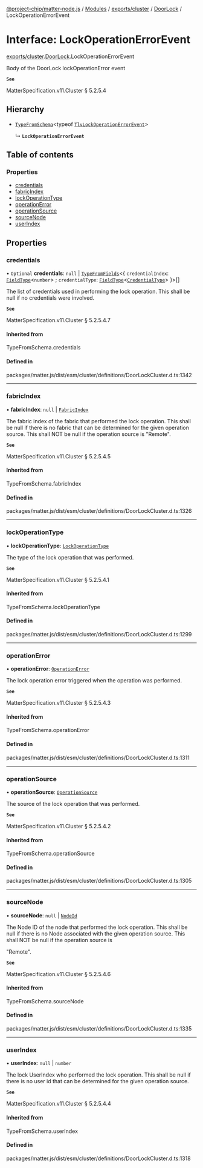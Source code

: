 [@project-chip/matter-node.js](../README.md) / [Modules](../modules.md) / [exports/cluster](../modules/exports_cluster.md) / [DoorLock](../modules/exports_cluster.DoorLock.md) / LockOperationErrorEvent

# Interface: LockOperationErrorEvent

[exports/cluster](../modules/exports_cluster.md).[DoorLock](../modules/exports_cluster.DoorLock.md).LockOperationErrorEvent

Body of the DoorLock lockOperationError event

**`See`**

MatterSpecification.v11.Cluster § 5.2.5.4

## Hierarchy

- [`TypeFromSchema`](../modules/exports_tlv.md#typefromschema)\<typeof [`TlvLockOperationErrorEvent`](../modules/exports_cluster.DoorLock.md#tlvlockoperationerrorevent)\>

  ↳ **`LockOperationErrorEvent`**

## Table of contents

### Properties

- [credentials](exports_cluster.DoorLock.LockOperationErrorEvent.md#credentials)
- [fabricIndex](exports_cluster.DoorLock.LockOperationErrorEvent.md#fabricindex)
- [lockOperationType](exports_cluster.DoorLock.LockOperationErrorEvent.md#lockoperationtype)
- [operationError](exports_cluster.DoorLock.LockOperationErrorEvent.md#operationerror)
- [operationSource](exports_cluster.DoorLock.LockOperationErrorEvent.md#operationsource)
- [sourceNode](exports_cluster.DoorLock.LockOperationErrorEvent.md#sourcenode)
- [userIndex](exports_cluster.DoorLock.LockOperationErrorEvent.md#userindex)

## Properties

### credentials

• `Optional` **credentials**: ``null`` \| [`TypeFromFields`](../modules/exports_tlv.md#typefromfields)\<\{ `credentialIndex`: [`FieldType`](exports_tlv.FieldType.md)\<`number`\> ; `credentialType`: [`FieldType`](exports_tlv.FieldType.md)\<[`CredentialType`](../enums/exports_cluster.DoorLock.CredentialType.md)\>  }\>[]

The list of credentials used in performing the lock operation. This shall be null if no credentials were
involved.

**`See`**

MatterSpecification.v11.Cluster § 5.2.5.4.7

#### Inherited from

TypeFromSchema.credentials

#### Defined in

packages/matter.js/dist/esm/cluster/definitions/DoorLockCluster.d.ts:1342

___

### fabricIndex

• **fabricIndex**: ``null`` \| [`FabricIndex`](../modules/exports_datatype.md#fabricindex)

The fabric index of the fabric that performed the lock operation. This shall be null if there is no fabric
that can be determined for the given operation source. This shall NOT be null if the operation source is
"Remote".

**`See`**

MatterSpecification.v11.Cluster § 5.2.5.4.5

#### Inherited from

TypeFromSchema.fabricIndex

#### Defined in

packages/matter.js/dist/esm/cluster/definitions/DoorLockCluster.d.ts:1326

___

### lockOperationType

• **lockOperationType**: [`LockOperationType`](../enums/exports_cluster.DoorLock.LockOperationType.md)

The type of the lock operation that was performed.

**`See`**

MatterSpecification.v11.Cluster § 5.2.5.4.1

#### Inherited from

TypeFromSchema.lockOperationType

#### Defined in

packages/matter.js/dist/esm/cluster/definitions/DoorLockCluster.d.ts:1299

___

### operationError

• **operationError**: [`OperationError`](../enums/exports_cluster.DoorLock.OperationError.md)

The lock operation error triggered when the operation was performed.

**`See`**

MatterSpecification.v11.Cluster § 5.2.5.4.3

#### Inherited from

TypeFromSchema.operationError

#### Defined in

packages/matter.js/dist/esm/cluster/definitions/DoorLockCluster.d.ts:1311

___

### operationSource

• **operationSource**: [`OperationSource`](../enums/exports_cluster.DoorLock.OperationSource.md)

The source of the lock operation that was performed.

**`See`**

MatterSpecification.v11.Cluster § 5.2.5.4.2

#### Inherited from

TypeFromSchema.operationSource

#### Defined in

packages/matter.js/dist/esm/cluster/definitions/DoorLockCluster.d.ts:1305

___

### sourceNode

• **sourceNode**: ``null`` \| [`NodeId`](../modules/exports_datatype.md#nodeid)

The Node ID of the node that performed the lock operation. This shall be null if there is no Node associated
with the given operation source. This shall NOT be null if the operation source is

"Remote".

**`See`**

MatterSpecification.v11.Cluster § 5.2.5.4.6

#### Inherited from

TypeFromSchema.sourceNode

#### Defined in

packages/matter.js/dist/esm/cluster/definitions/DoorLockCluster.d.ts:1335

___

### userIndex

• **userIndex**: ``null`` \| `number`

The lock UserIndex who performed the lock operation. This shall be null if there is no user id that can be
determined for the given operation source.

**`See`**

MatterSpecification.v11.Cluster § 5.2.5.4.4

#### Inherited from

TypeFromSchema.userIndex

#### Defined in

packages/matter.js/dist/esm/cluster/definitions/DoorLockCluster.d.ts:1318
